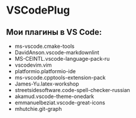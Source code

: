 # VSCodePlug

## Мои плагины в VS Code:
- ms-vscode.cmake-tools
- DavidAnson.vscode-markdownlint
- MS-CEINTL.vscode-language-pack-ru
- vscodevim.vim
- platformio.platformio-ide
- ms-vscode.cpptools-extension-pack
- James-Yu.latex-workshop
- streetsidesoftware.code-spell-checker-russian
- akamud.vscode-theme-onedark
- emmanuelbeziat.vscode-great-icons
- mhutchie.git-graph
